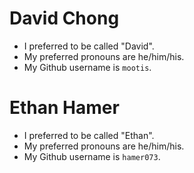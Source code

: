 # David Chong

* I preferred to be called "David".
* My preferred pronouns are he/him/his.
* My Github username is `mootis`.

# Ethan Hamer

* I preferred to be called "Ethan".
* My preferred pronouns are he/him/his.
* My Github username is `hamer073`.
